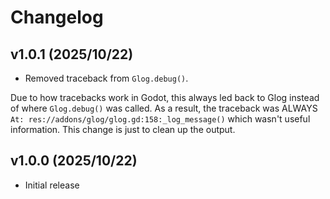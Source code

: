 # Changelog

## v1.0.1 (2025/10/22)

- Removed traceback from `Glog.debug()`.

Due to how tracebacks work in Godot, this always led back to
Glog instead of where `Glog.debug()` was called.
As a result, the traceback was ALWAYS
`At: res://addons/glog/glog.gd:158:_log_message()`
which wasn't useful information.
This change is just to clean up the output.

## v1.0.0 (2025/10/22)

- Initial release
